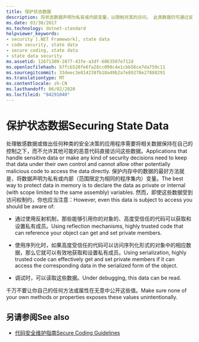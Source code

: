 ```yaml
---
title: 保护状态数据
description: 将状态数据声明为私有或内部变量，以限制对其的访问。 此类数据仍可通过反射、序列化和调试进行访问。
ms.date: 03/30/2017
ms.technology: dotnet-standard
helpviewer_keywords:
- security [.NET Framework], state data
- code security, state data
- secure coding, state data
- state data security
ms.assetid: 12671309-2877-43fe-a3df-6863507e712d
ms.openlocfilehash: b7fcb520fe6fa28cc098c4e1cbb56ce7da759c11
ms.sourcegitcommit: 33deec3e814238fb18a49b2a7e89278e27888291
ms.translationtype: MT
ms.contentlocale: zh-CN
ms.lasthandoff: 06/02/2020
ms.locfileid: "84291040"
---
```

# <a name="securing-state-data"></a><span data-ttu-id="b89f3-104">保护状态数据</span><span class="sxs-lookup"><span data-stu-id="b89f3-104">Securing State Data</span></span>
<span data-ttu-id="b89f3-105">处理敏感数据或做出任何种类的安全决策的应用程序需要将相关数据保持在自己的控制之下，而不允许其他可能的恶意代码直接访问这些数据。</span><span class="sxs-lookup"><span data-stu-id="b89f3-105">Applications that handle sensitive data or make any kind of security decisions need to keep that data under their own control and cannot allow other potentially malicious code to access the data directly.</span></span> <span data-ttu-id="b89f3-106">保护内存中的数据的最好方法就是，将数据声明为私有或内部（范围限定为相同的程序集内）变量。</span><span class="sxs-lookup"><span data-stu-id="b89f3-106">The best way to protect data in memory is to declare the data as private or internal (with scope limited to the same assembly) variables.</span></span> <span data-ttu-id="b89f3-107">然而，即使这些数据受到访问权制约，你也应当注意：</span><span class="sxs-lookup"><span data-stu-id="b89f3-107">However, even this data is subject to access you should be aware of:</span></span>  
  
- <span data-ttu-id="b89f3-108">通过使用反射机制，那些能够引用你的对象的、高度受信任的代码可以获取和设置私有成员。</span><span class="sxs-lookup"><span data-stu-id="b89f3-108">Using reflection mechanisms, highly trusted code that can reference your object can get and set private members.</span></span>  
  
- <span data-ttu-id="b89f3-109">使用序列化时，如果高度受信任的代码可以访问序列化形式的对象中的相应数据，那么它就可以有效地获取和设置私有成员。</span><span class="sxs-lookup"><span data-stu-id="b89f3-109">Using serialization, highly trusted code can effectively get and set private members if it can access the corresponding data in the serialized form of the object.</span></span>  
  
- <span data-ttu-id="b89f3-110">调试时，可以读取这些数据。</span><span class="sxs-lookup"><span data-stu-id="b89f3-110">Under debugging, this data can be read.</span></span>  
  
 <span data-ttu-id="b89f3-111">千万不要让你自己的任何方法或属性在无意中公开这些值。</span><span class="sxs-lookup"><span data-stu-id="b89f3-111">Make sure none of your own methods or properties exposes these values unintentionally.</span></span>  
  
## <a name="see-also"></a><span data-ttu-id="b89f3-112">另请参阅</span><span class="sxs-lookup"><span data-stu-id="b89f3-112">See also</span></span>

- [<span data-ttu-id="b89f3-113">代码安全维护指南</span><span class="sxs-lookup"><span data-stu-id="b89f3-113">Secure Coding Guidelines</span></span>](secure-coding-guidelines.md)
